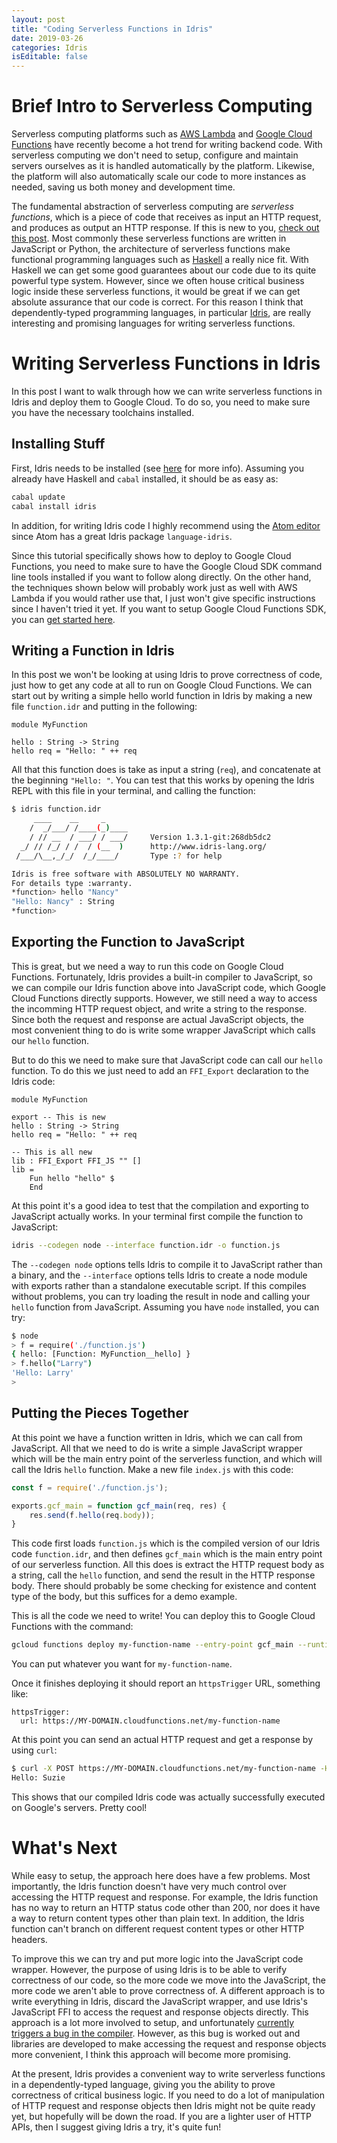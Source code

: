 ```yaml
---
layout: post
title: "Coding Serverless Functions in Idris"
date: 2019-03-26
categories: Idris
isEditable: false
---
```


# Brief Intro to Serverless Computing

Serverless computing platforms such as [AWS Lambda](https://aws.amazon.com/lambda/) and [Google Cloud Functions](https://cloud.google.com/functions/) have recently become a hot trend for writing backend code. With serverless computing we don't need to setup, configure and maintain servers ourselves as it is handled automatically by the platform. Likewise, the platform will also automatically scale our code to more instances as needed, saving us both money and development time.

The fundamental abstraction of serverless computing are *serverless functions*, which is a piece of code that receives as input an HTTP request, and produces as output an HTTP response. If this is new to you, [check out this post](https://medium.com/@BoweiHan/an-introduction-to-serverless-and-faas-functions-as-a-service-fb5cec0417b2). Most commonly these serverless functions are written in JavaScript or Python, the architecture of serverless functions make functional programming languages such as [Haskell](https://www.haskell.org) a really nice fit. With Haskell we can get some good guarantees about our code due to its quite powerful type system. However, since we often house critical business logic inside these serverless functions, it would be great if we can get absolute assurance that our code is correct. For this reason I think that dependently-typed programming languages, in particular [Idris](https://www.idris-lang.org), are really interesting and promising languages for writing serverless functions.

# Writing Serverless Functions in Idris

In this post I want to walk through how we can write serverless functions in Idris and deploy them to Google Cloud. To do so, you need to make sure you have the necessary toolchains installed.

## Installing Stuff

First, Idris needs to be installed (see [here](https://www.idris-lang.org/download/) for more info). Assuming you already have Haskell and `cabal` installed, it should be as easy as:

```bash
cabal update
cabal install idris
```

In addition, for writing Idris code I highly recommend using the [Atom editor](https://atom.io) since Atom has a great Idris package `language-idris`.

Since this tutorial specifically shows how to deploy to Google Cloud Functions, you need to make sure to have the Google Cloud SDK command line tools installed if you want to follow along directly. On the other hand, the techniques shown below will probably work just as well with AWS Lambda if you would rather use that, I just won't give specific instructions since I haven't tried it yet. If you want to setup Google Cloud Functions SDK, you can [get started here](https://cloud.google.com/functions/).

## Writing a Function in Idris

In this post we won't be looking at using Idris to prove correctness of code, just how to get any code at all to run on Google Cloud Functions. We can start out by writing a simple hello world function in Idris by making a new file `function.idr` and putting in the following:

```idris,norun
module MyFunction

hello : String -> String
hello req = "Hello: " ++ req
```

All that this function does is take as input a string (`req`), and concatenate at the beginning `"Hello: "`. You can test that this works by opening the Idris REPL with this file in your terminal, and calling the function:

```bash
$ idris function.idr
     ____    __     _
    /  _/___/ /____(_)____
    / // __  / ___/ / ___/     Version 1.3.1-git:268db5dc2
  _/ // /_/ / /  / (__  )      http://www.idris-lang.org/
 /___/\__,_/_/  /_/____/       Type :? for help

Idris is free software with ABSOLUTELY NO WARRANTY.
For details type :warranty.
*function> hello "Nancy"
"Hello: Nancy" : String
*function>
```

## Exporting the Function to JavaScript

This is great, but we need a way to run this code on Google Cloud Functions. Fortunately, Idris provides a built-in compiler to JavaScript, so we can compile our Idris function above into JavaScript code, which Google Cloud Functions directly supports. However, we still need a way to access the incomming HTTP request object, and write a string to the response. Since both the request and response are actual JavaScript objects, the most convenient thing to do is write some wrapper JavaScript which calls our `hello` function. 

But to do this we need to make sure that JavaScript code can call our `hello` function. To do this we just need to add an `FFI_Export` declaration to the Idris code:

```idris,norun
module MyFunction

export -- This is new
hello : String -> String
hello req = "Hello: " ++ req

-- This is all new
lib : FFI_Export FFI_JS "" []
lib =
    Fun hello "hello" $
    End
```

At this point it's a good idea to test that the compilation and exporting to JavaScript actually works. In your terminal first compile the function to JavaScript:

```bash
idris --codegen node --interface function.idr -o function.js
```

The `--codegen node` options tells Idris to compile it to JavaScript rather than a binary, and the `--interface` options tells Idris to create a node module with exports rather than a standalone executable script. If this compiles without problems, you can try loading the result in node and calling your `hello` function from JavaScript. Assuming you have `node` installed, you can try:

```bash
$ node
> f = require('./function.js')
{ hello: [Function: MyFunction__hello] }
> f.hello("Larry")
'Hello: Larry'
>
```

## Putting the Pieces Together

At this point we have a function written in Idris, which we can call from JavaScript. All that we need to do is write a simple JavaScript wrapper which will be the main entry point of the serverless function, and which will call the Idris `hello` function. Make a new file `index.js` with this code:

```js
const f = require('./function.js');

exports.gcf_main = function gcf_main(req, res) {
    res.send(f.hello(req.body));
}
```

This code first loads `function.js` which is the compiled version of our Idris code `function.idr`, and then defines `gcf_main` which is the main entry point of our serverless function. All this does is extract the HTTP request body as a string, call the `hello` function, and send the result in the HTTP response body. There should probably be some checking for existence and content type of the body, but this suffices for a demo example.

This is all the code we need to write! You can deploy this to Google Cloud Functions with the command:

```bash
gcloud functions deploy my-function-name --entry-point gcf_main --runtime nodejs6 --trigger-http
```

You can put whatever you want for `my-function-name`.

Once it finishes deploying it should report an `httpsTrigger` URL, something like:

```
httpsTrigger:
  url: https://MY-DOMAIN.cloudfunctions.net/my-function-name
```

At this point you can send an actual HTTP request and get a response by using `curl`:

```bash
$ curl -X POST https://MY-DOMAIN.cloudfunctions.net/my-function-name -H "Content-Type:text/plain"  -d 'Suzie'
Hello: Suzie
```

This shows that our compiled Idris code was actually successfully executed on Google's servers. Pretty cool!

# What's Next

While easy to setup, the approach here does have a few problems. Most importantly, the Idris function doesn't have very much control over accessing the HTTP request and response. For example, the Idris function has no way to return an HTTP status code other than 200, nor does it have a way to return content types other than plain text. In addition, the Idris function can't branch on different request content types or other HTTP headers.

To improve this we can try and put more logic into the JavaScript code wrapper. However, the purpose of using Idris is to be able to verify correctness of our code, so the more code we move into the JavaScript, the more code we aren't able to prove correctness of. A different approach is to write everything in Idris, discard the JavaScript wrapper, and use Idris's JavaScript FFI to access the request and response objects directly. This approach is a lot more involved to setup, and unfortunately [currently triggers a bug in the compiler](https://github.com/idris-lang/Idris-dev/issues/4656). However, as this bug is worked out and libraries are developed to make accessing the request and response objects more convenient, I think this approach will become more promising.

At the present, Idris provides a convenient way to write serverless functions in a dependently-typed language, giving you the ability to prove correctness of critical business logic. If you need to do a lot of manipulation of HTTP request and response objects then Idris might not be quite ready yet, but hopefully will be down the road. If you are a lighter user of HTTP APIs, then I suggest giving Idris a try, it's quite fun!